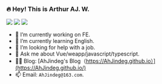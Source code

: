 ### 🔥 Hey! This is Arthur AJ. W.

![](https://visitor-badge.laobi.icu/badge?page_id=kangyana)
![](https://img.shields.io/github/stars/AhJindeg?color=fefb7b&logo=Undertale)
![](https://img.shields.io/github/followers/AhJindeg?color=27da6b&logo=Handshake)

- 🔭 I’m currently working on FE.
- 🌱 I’m currently learning English.
- 🤔 I’m looking for help with a job.
- 💬 Ask me about Vue/weapp/javascript/typescript.
- 👨‍💻 Blog: [AhJindeg's Blog（https://AhJindeg.github.io）](https://AhJindeg.github.io/)
- 📫 Email: `AhJindeg@163.com`.

<!-- [![](https://github-readme-juejin-recent-article-flywith24.vercel.app/juejin?id=1042780737252231&limit=3)](https://juejin.cn/user/1042780737252231/posts) -->

<!-- ![snake](./github-contribution-grid-snake.svg) -->
